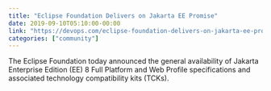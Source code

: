```yaml
---
title: "Eclipse Foundation Delivers on Jakarta EE Promise"
date: 2019-09-10T05:10:00-00:00
link: "https://devops.com/eclipse-foundation-delivers-on-jakarta-ee-promise/"
categories: ["community"]
---
```


The Eclipse Foundation today announced the general availability of Jakarta Enterprise Edition (EE) 8 Full Platform and Web Profile specifications and associated technology compatibility kits (TCKs).